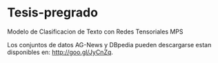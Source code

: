 # Tesis-pregrado
Modelo de Clasificacion de Texto con Redes Tensoriales MPS

Los conjuntos de datos AG-News y DBpedia pueden descargarse estan disponibles en: http://goo.gl/JyCnZq. 
